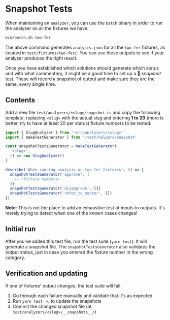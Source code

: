 # Snapshot Tests

When maintaining an `analyzer`, you can use the `batch` binary in order to run
the analyzer on all the fixtures we have.

```bash
bin/batch.sh two-fer
```

The above command generates `analysis.json` for all the `two-fer` fixtures, as
located in `test/fixtures/two-fer/`. You can use these outputs to see if your
analyzer produces the right result.

Once you have established which solutions should generate which status and with
what commentary, it might be a good time to set up a 📸 _snapshot_ test. These
will record a snapshot of output and make sure they are the same, every single
time.

## Contents

Add a new file `test/analyzers/<slug>/snapshot.ts` and copy the following
template, replacing `<slug>` with the actual slug and entering **1 to 20** (more
is better, try to have at least 20 per status) fixture numbers to be tested.

```typescript
import { SlugAnalyzer } from '~src/analyzers/<slug>'
import { makeTestGenerator } from '~test/helpers/snapshot'

const snapshotTestsGenerator = makeTestGenerator(
  '<slug>',
  () => new SlugAnalyzer()
)

describe('When running analysis on two-fer fixtures', () => {
  snapshotTestsGenerator('approve', [
    // <fixture numbers>
  ])
  snapshotTestsGenerator('disapprove', [])
  snapshotTestsGenerator('refer_to_mentor', [])
})
```

**Note**: This is not the place to add an exhaustive test of inputs to outputs.
It's merely trying to detect when one of the known cases changes!

## Initial run

After you've added this test file, run the test suite (`yarn test`). It will
generate a snapshot file. The `snapshotTestsGenerator` also validates the output
status, just in case you entered the fixture number in the wrong category.

## Verification and updating

If one of fixtures' output changes, the test suite will fail.

1. Go through each failure manually and validate that it's as expected
1. Run `yarn test -u` to update the snapshots
1. Commit the changed snapshot file (at `test/analyzers/<slug>/__snapshots__/`)
